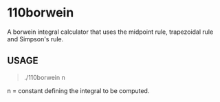 # 110borwein

A borwein integral calculator that uses the midpoint rule, trapezoidal rule and Simpson's rule.

## USAGE

> ./110borwein n

n = constant defining the integral to be computed.
